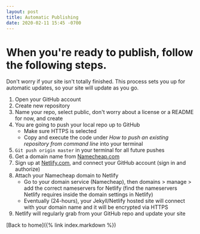 ```yaml
---
layout: post
title: Automatic Publishing
date: 2020-02-11 15:45 -0700
---
```

# When you're ready to publish, follow the following steps.
Don't worry if your site isn't totally finished. This process sets you up for automatic updates, so your site will update as you go.

1. Open your GitHub account
2. Create new repository
3. Name your repo, select public, don't worry about a license or a README for now, and create
4. You are going to push your local repo up to GitHub
   * Make sure HTTPS is selected
   * Copy and execute the code under *How to push an existing repository from command line* into your terminal
7. `Git push origin master` in your terminal for all future pushes
8. Get a domain name from [Namecheap.com](https://www.namecheap.com/)
9. Sign up at [Netlify.com](https://www.netlify.com/), and connect your GitHub account (sign in and authorize)
10. Attach your Namecheap domain to Netlify  
      * Go to your domain service (Namecheap), then domains > manage > add the correct nameservers for Netlify (find the nameservers Netlify requires inside the domain settings in Netlify)
      * Eventually (24-hours), your Jekyll/Netlify hosted site will connect with your domain name and it will be encrypted via HTTPS
11. Netlify will regularly grab from your GitHub repo and update your site

[Back to home]({% link index.markdown %})
